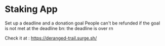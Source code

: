 # Staking App
Set up a deadline and a donation goal
People can't be refunded if the goal is not met at the deadline
bn: the deadline is over rn

Check it at : https://deranged-trail.surge.sh/

